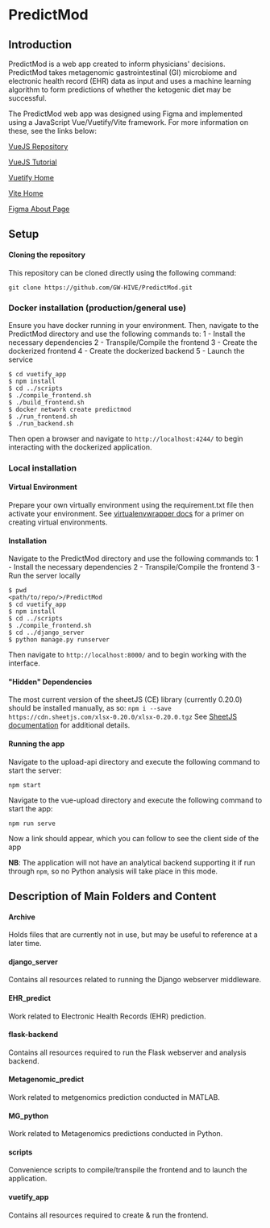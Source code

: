 # PredictMod
## Introduction
PredictMod is a web app created to inform physicians' decisions. PredictMod takes metagenomic gastrointestinal (GI) microbiome and electronic health record (EHR) data as input and uses a machine learning algorithm to form predictions of whether the ketogenic diet may be successful. 

The PredictMod web app was designed using Figma and implemented using a JavaScript Vue/Vuetify/Vite framework. For more information on these, see the links below:

[VueJS Repository](https://github.com/vuejs/core)

[VueJS Tutorial](https://code.visualstudio.com/docs/nodejs/vuejs-tutorial)

[Vuetify Home](https://vuetifyjs.com/en/)

[Vite Home](https://vitejs.dev/)

[Figma About Page](https://www.figma.com/about/)


## Setup
#### Cloning the repository
This repository can be cloned directly using the following command: 

```
git clone https://github.com/GW-HIVE/PredictMod.git
```

### Docker installation (production/general use)
Ensure you have docker running in your environment. Then, navigate to the PredictMod directory and use the following commands to:
1 - Install the necessary dependencies
2 - Transpile/Compile the frontend
3 - Create the dockerized frontend
4 - Create the dockerized backend
5 - Launch the service

```
$ cd vuetify_app
$ npm install
$ cd ../scripts
$ ./compile_frontend.sh
$ ./build_frontend.sh
$ docker network create predictmod
$ ./run_frontend.sh
$ ./run_backend.sh
```
Then open a browser and navigate to `http://localhost:4244/` to begin interacting with the dockerized application.
### Local installation

#### Virtual Environment
Prepare your own virtually environment using the requirement.txt file then activate your environment.
See [virtualenvwrapper docs](https://virtualenvwrapper.readthedocs.io/en/latest/) for a primer on creating virtual environments.

#### Installation
Navigate to the PredictMod directory and use the following commands to:
1 - Install the necessary dependencies
2 - Transpile/Compile the frontend
3 - Run the server locally
```
$ pwd
<path/to/repo/>/PredictMod
$ cd vuetify_app
$ npm install
$ cd ../scripts
$ ./compile_frontend.sh
$ cd ../django_server
$ python manage.py runserver
```
Then navigate to `http://localhost:8000/` and to begin working with the interface.

#### "Hidden" Dependencies
The most current version of the sheetJS (CE) library (currently 0.20.0) should be installed manually, as so:
`npm i --save https://cdn.sheetjs.com/xlsx-0.20.0/xlsx-0.20.0.tgz`
See [SheetJS documentation](https://docs.sheetjs.com/docs/getting-started/installation/nodejs) for additional details.

#### Running the app

Navigate to the upload-api directory and execute the following command to start the server:

```
npm start
```
Navigate to the vue-upload directory and execute the following command to start the app:
```
npm run serve
```
Now a link should appear, which you can follow to see the client side of the app

**NB**: The application will not have an analytical backend supporting it if run through `npm`, so no Python analysis will take place in this mode. 

## Description of Main Folders and Content

#### Archive
Holds files that are currently not in use, but may be useful to reference at a later time. 

#### django_server
Contains all resources related to running the Django webserver middleware.
#### EHR_predict
Work related to Electronic Health Records (EHR) prediction.

#### flask-backend
Contains all resources required to run the Flask webserver and analysis backend.

#### Metagenomic_predict 
Work related to metgenomics prediction conducted in MATLAB. 

#### MG_python
Work related to Metagenomics predictions conducted in Python. 

#### scripts
Convenience scripts to compile/transpile the frontend and to launch the application.

#### vuetify_app
Contains all resources required to create & run the frontend.

